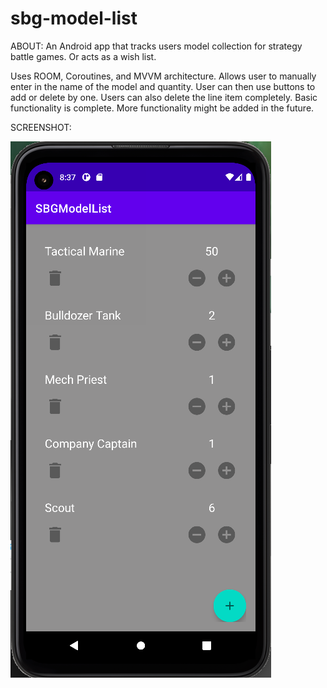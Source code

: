 # sbg-model-list

ABOUT:
An Android app that tracks users model collection for strategy battle games. Or acts as a wish list.

Uses ROOM, Coroutines, and MVVM architecture. Allows user to manually enter in the name of the model and quantity. User can then use buttons to add or delete by one. Users can also delete the line item completely. Basic functionality is complete. More functionality might be added in the future.

SCREENSHOT:

![One](https://raw.githubusercontent.com/amvitkus/sbg-model-list/master/sbgml1.png)

